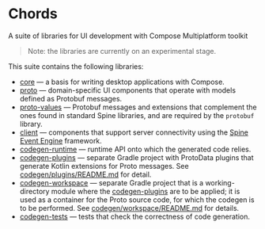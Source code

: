 # Chords
A suite of libraries for UI development with Compose Multiplatform toolkit

> Note: the libraries are currently on an experimental stage.

This suite contains the following libraries:
- [core](core/README.md) — a basis for writing desktop applications with Compose. 
- [proto](proto/README.md) — domain-specific UI components that operate with models defined
  as Protobuf messages.
- [proto-values](proto-values/README.md) — Protobuf messages and extensions that complement the ones
  found in standard Spine libraries, and are required by the `protobuf` library.
- [client](client/README.md) — components that support server connectivity using
  the [Spine Event Engine](https://spine.io/) framework.
- [codegen-runtime](codegen/runtime) — runtime API onto which the generated code relies.
- [codegen-plugins](codegen/plugins) — separate Gradle project with ProtoData plugins
  that generate Kotlin extensions for Proto messages. 
  See [codegen/plugins/README.md](codegen/plugins/README.md) for detail.
- [codegen-workspace](codegen/workspace) — separate Gradle project that is 
  a working-directory module where the [codegen-plugins](codegen/plugins) are to be applied; 
  it is used as a container for the Proto source code, for which the codegen is to be performed.
  See [codegen/workspace/README.md](codegen/workspace/README.md) for details.
- [codegen-tests](codegen/tests) — tests that check the correctness of code generation.
